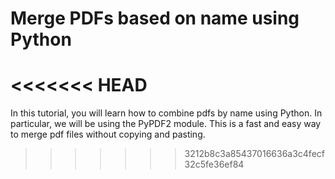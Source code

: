 # Merge PDFs based on name using Python

<<<<<<< HEAD
=======
In this tutorial, you will learn how to combine pdfs by name using Python. In particular, we will be using the PyPDF2 module. This is a fast and easy way to merge pdf files without copying and pasting.
>>>>>>> 3212b8c3a85437016636a3c4fecf32c5fe36ef84
